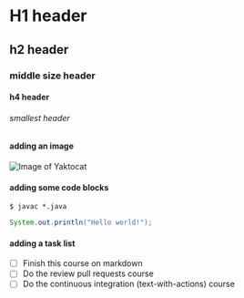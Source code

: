 # H1 header
## h2 header
### middle size header
#### h4 header
###### smallest header

#### adding an image
![Image of Yaktocat](https://octodex.github.com/images/yaktocat.png)


#### adding some code blocks
```
$ javac *.java
```

``` java
System.out.println("Hello world!");
```


#### adding a task list
- [ ] Finish this course on markdown
- [ ] Do the review pull requests course
- [ ] Do the continuous integration (text-with-actions) course
